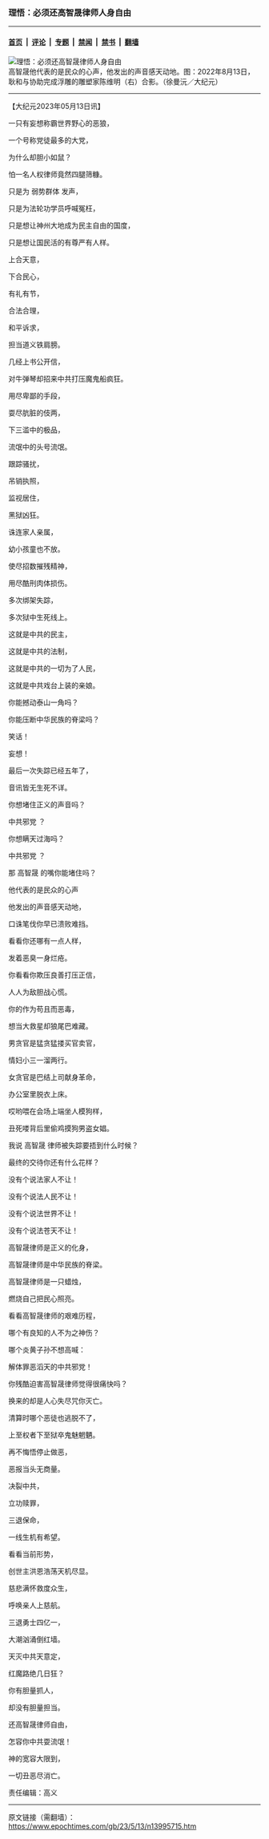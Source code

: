### 理悟：必须还高智晟律师人身自由

---

#### [首页](../../../..?n13995715) &nbsp;|&nbsp; [评论](../../../../../epoch-comment?n13995715) &nbsp;|&nbsp; [专题](../../../../../epoch-special?n13995715) &nbsp;|&nbsp; [禁闻](../../../../../epoch-news?n13995715) &nbsp;|&nbsp; [禁书](../../../../../books?n13995715) &nbsp;|&nbsp; [翻墙](https://github.com/gfw-breaker/nogfw/blob/master/README.md?n13995715)


<div><img alt="理悟：必须还高智晟律师人身自由" class="attachment-djy_600_400 size-djy_600_400 wp-post-image" src="https://i.epochtimes.com/assets/uploads/2023/05/id13995719-PXL_20220813_171144461.MP_-e1-600x400.jpeg"/>
<div class="caption">
 高智晟他代表的是民众的心声，他发出的声音感天动地。图：2022年8月13日，耿和与协助完成浮雕的雕塑家陈维明（右）合影。（徐曼沅／大纪元）
</div></div><hr/><div class="post_content" id="artbody" itemprop="articleBody">
 <!-- article content begin -->
 <p>
  【大纪元2023年05月13日讯】
 </p>
 <p>
  一只有妄想称霸世界野心的恶狼，
 </p>
 <p>
  一个号称党徒最多的大党，
 </p>
 <p>
  为什么却胆小如鼠？
 </p>
 <p>
  怕一名人权律师竟然四腿筛糠。
 </p>
 <p>
  只是为
  <ok href="https://www.epochtimes.com/gb/tag/%E5%BC%B1%E5%8A%BF%E7%BE%A4%E4%BD%93.html">
   弱势群体
  </ok>
  发声，
 </p>
 <p>
  只是为法轮功学员呼喊冤枉，
 </p>
 <p>
  只是想让神州大地成为民主自由的国度，
 </p>
 <p>
  只是想让国民活的有尊严有人样。
 </p>
 <p>
  上合天意，
 </p>
 <p>
  下合民心，
 </p>
 <p>
  有礼有节，
 </p>
 <p>
  合法合理，
 </p>
 <p>
  和平诉求，
 </p>
 <p>
  担当道义铁肩膀。
 </p>
 <p>
  几经上书公开信，
 </p>
 <p>
  对牛弹琴却招来中共打压魔鬼船疯狂。
 </p>
 <p>
  用尽卑鄙的手段，
 </p>
 <p>
  耍尽肮脏的伎两，
 </p>
 <p>
  下三滥中的极品，
 </p>
 <p>
  流氓中的头号流氓。
 </p>
 <p>
  跟踪骚扰，
 </p>
 <p>
  吊销执照，
 </p>
 <p>
  监视居住，
 </p>
 <p>
  黑狱凶狂。
 </p>
 <p>
  诛连家人亲属，
 </p>
 <p>
  幼小孩童也不放。
 </p>
 <p>
  使尽招数摧残精神，
 </p>
 <p>
  用尽酷刑肉体损伤。
 </p>
 <p>
  多次绑架失踪，
 </p>
 <p>
  多次狱中生死线上。
 </p>
 <p>
  这就是中共的民主，
 </p>
 <p>
  这就是中共的法制，
 </p>
 <p>
  这就是中共的一切为了人民，
 </p>
 <p>
  这就是中共戏台上装的亲娘。
 </p>
 <p>
  你能撼动泰山一角吗？
 </p>
 <p>
  你能压断中华民族的脊梁吗？
 </p>
 <p>
  笑话！
 </p>
 <p>
  妄想！
 </p>
 <p>
  最后一次失踪已经五年了，
 </p>
 <p>
  音讯皆无生死不详。
 </p>
 <p>
  你想堵住正义的声音吗？
 </p>
 <p>
  <ok href="https://www.epochtimes.com/gb/tag/%E4%B8%AD%E5%85%B1%E9%82%AA%E5%85%9A.html">
   中共邪党
  </ok>
  ？
 </p>
 <p>
  你想瞒天过海吗？
 </p>
 <p>
  <ok href="https://www.epochtimes.com/gb/tag/%E4%B8%AD%E5%85%B1%E9%82%AA%E5%85%9A.html">
   中共邪党
  </ok>
  ？
 </p>
 <p>
  那
  <ok href="https://www.epochtimes.com/gb/tag/%E9%AB%98%E6%99%BA%E6%99%9F.html">
   高智晟
  </ok>
  的嘴你能堵住吗？
 </p>
 <p>
  他代表的是民众的心声
 </p>
 <p>
  他发出的声音感天动地，
 </p>
 <p>
  口诛笔伐你早已溃败难挡。
 </p>
 <p>
  看看你还哪有一点人样，
 </p>
 <p>
  发着恶臭一身烂疮。
 </p>
 <p>
  你看看你欺压良善打压正信，
 </p>
 <p>
  人人为敌胆战心慌。
 </p>
 <p>
  你的作为苟且而恶毒，
 </p>
 <p>
  想当大救星却狼尾巴难藏。
 </p>
 <p>
  男贪官是猛贪猛搂买官卖官，
 </p>
 <p>
  情妇小三一溜两行。
 </p>
 <p>
  女贪官是巴结上司献身革命，
 </p>
 <p>
  办公室里脱衣上床。
 </p>
 <p>
  哎哟喂在会场上端坐人模狗样，
 </p>
 <p>
  丑死喽背后里偷鸡摸狗男盗女娼。
 </p>
 <p>
  我说
  <ok href="https://www.epochtimes.com/gb/tag/%E9%AB%98%E6%99%BA%E6%99%9F.html">
   高智晟
  </ok>
  律师被失踪要捂到什么时候？
 </p>
 <p>
  最终的交待你还有什么花样？
 </p>
 <p>
  没有个说法家人不让！
 </p>
 <p>
  没有个说法人民不让！
 </p>
 <p>
  没有个说法世界不让！
 </p>
 <p>
  没有个说法苍天不让！
 </p>
 <p>
  高智晟律师是正义的化身，
 </p>
 <p>
  高智晟律师是中华民族的脊梁。
 </p>
 <p>
  高智晟律师是一只蜡烛，
 </p>
 <p>
  燃烧自己把民心照亮。
 </p>
 <p>
  看看高智晟律师的艰难历程，
 </p>
 <p>
  哪个有良知的人不为之神伤？
 </p>
 <p>
  哪个炎黄子孙不想高喊：
 </p>
 <p>
  解体罪恶滔天的中共邪党！
 </p>
 <p>
  你残酷迫害高智晟律师觉得很痛快吗？
 </p>
 <p>
  换来的却是人心失尽咒你灭亡。
 </p>
 <p>
  清算时哪个恶徒也逃脱不了，
 </p>
 <p>
  上至权者下至狱卒鬼魅魍魉。
 </p>
 <p>
  再不悔悟停止做恶，
 </p>
 <p>
  恶报当头无商量。
 </p>
 <p>
  决裂中共，
 </p>
 <p>
  立功赎罪，
 </p>
 <p>
  三退保命，
 </p>
 <p>
  一线生机有希望。
 </p>
 <p>
  看看当前形势，
 </p>
 <p>
  创世主洪恩浩荡天机尽显。
 </p>
 <p>
  慈悲满怀救度众生，
 </p>
 <p>
  呼唤亲人上慈航。
 </p>
 <p>
  三退勇士四亿一，
 </p>
 <p>
  大潮汹涌倒红墙。
 </p>
 <p>
  天灭中共天意定，
 </p>
 <p>
  红魔路绝几日狂？
 </p>
 <p>
  你有胆量抓人，
 </p>
 <p>
  却没有胆量担当。
 </p>
 <p>
  还高智晟律师自由，
 </p>
 <p>
  怎容你中共耍流氓！
 </p>
 <p>
  神的宽容大限到，
 </p>
 <p>
  一切丑恶尽消亡。
 </p>
 <p>
  责任编辑：高义
 </p>
 <!-- article content end -->
 <div id="below_article_ad">
 </div>
</div>


---

原文链接（需翻墙）：https://www.epochtimes.com/gb/23/5/13/n13995715.htm